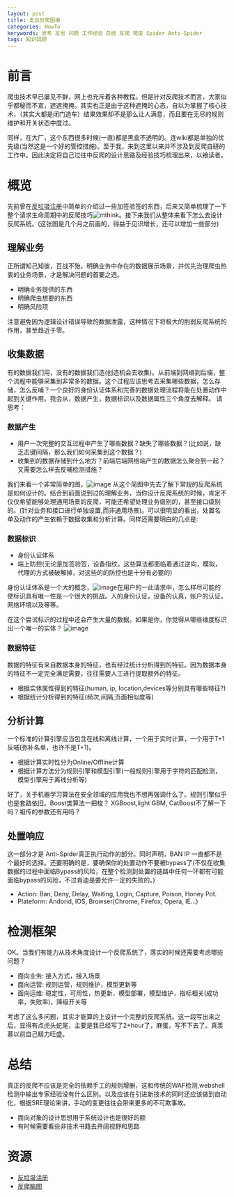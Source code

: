 ```yaml
---
layout: post
title: 走出反爬困境
categories: HowTo
kerywords: 思考 反思 问题 工作经验 总结 反爬 爬虫 Spider Anti-Spider
tags: 知识回顾
---
```


# 前言

爬虫技术早已屡见不鲜，网上也充斥着各种教程。但是针对反爬技术而言，大家似乎都秘而不宣，遮遮掩掩。其实也正是由于这种遮掩的心态，自以为掌握了核心技术，（其实大都是闭门造车）结果效果却不是那么让人满意，而且要在无尽的规则维护和开关状态中度过。

同样，在大厂，这个东西很多时候(一直)都是黑盒不透明的。连wiki都是单独的优先级(当然这是一个好的管控措施)。至于我，来到这里以来并不涉及到反爬自研的工作中。因此决定将自己过往中反爬的设计思路及经验技巧梳理出来，以飨读者。

# 概览

先前曾在[反垃圾注册](https://github.com/mylamour/blog/issues/34)中简单的介绍过一些加签验签的东西，后来又简单梳理了一下整个请求生命周期中的反爬技巧![mthink](https://user-images.githubusercontent.com/12653147/47093786-7c5b9100-d25c-11e8-88fa-f97c50b980a2.png)。接下来我们从整体来看下怎么去设计反爬系统。(这张图是几个月之前画的，得益于见识增长，还可以增加一些部分)

## 理解业务

正所谓知己知彼，百战不殆。明确业务中存在的数据展示场景，并优先治理爬虫热衷的业务场景，才是解决问题的首要之选。

* 明确业务提供的东西
* 明确爬虫想要的东西
* 明确风险项

注意避免因为逻辑设计错误导致的数据泄露，这种情况下将极大的削弱反爬系统的作用，甚至趋近于零。

## 收集数据

有的数据我们用，没有的数据我们造(创造机会去收集)。从前端到网络到后端，整个流程中能够采集到非常多的数据。这个过程应该思考去采集哪些数据，怎么存储，怎么反哺？一个良好的身份认证体系和完善的数据处理流程将能在处置动作中起到关键作用。我会从，数据产生，数据标识以及数据属性三个角度去解释。
请思考：

### 数据产生

* 用户一次完整的交互过程中产生了哪些数据？缺失了哪些数据？(比如说，缺乏击键间隔，那么我们如何采集到这个数据？)
* 收集到的数据存储到什么地方？前端后端网络端产生的数据怎么聚合到一起？又需要怎么样去反哺检测措施？

我们来看一个非常简单的图，![image](https://user-images.githubusercontent.com/12653147/54924594-b2a5e680-4f47-11e9-8827-ba8245245ca2.png)
从这个简图中先去了解下常规的反爬系统是如何设计的。结合到前面说到过的理解业务，当你设计反爬系统的时候，肯定不仅仅希望能够处理通用场景的反爬，可能还希望处理业务级别的，甚至接口级别的。(针对业务和接口进行单独设置,而非通用场景)。可以很明显的看出，处置名单及动作的产生依赖于数据收集和分析计算。同样还需要明白的几点是:

### 数据标识

* 身份认证体系
* 端上防控(无论是加签验签，设备指纹。这些算法都面临着通过逆向，模拟，代理的方式被破解掉，对这些的的防控也是十分有必要的)

身份认证体系是一个大的概念，![image](https://user-images.githubusercontent.com/12653147/54925119-a5d5c280-4f48-11e9-8c46-7efbb9daf1dc.png)在用户的一此请求中，怎么样尽可能的使标识具有唯一性是一个很大的挑战。人的身份认证，设备的认真，账户的认证，网络环境以及等等。

在这个尝试标识的过程中还会产生大量的数据。如果是你，你觉得从哪些维度标识出一个唯一的实体？
![image](https://user-images.githubusercontent.com/12653147/54925811-06b1ca80-4f4a-11e9-8359-e757b543e002.png)

### 数据特征

数据的特征有来自数据本身的特征，也有经过统计分析得到的特征。因为数据本身的特征不一定完全满足需要，往往需要人工进行提取额外的特征。

* 根据实体属性得到的特征(human, ip, location,devices等分别具有哪些特征?)
* 根据统计分析得到的特征(频次,间隔,页面相似度等)

## 分析计算

一个标准的计算引擎应当包含在线和离线计算，一个用于实时计算，一个用于T+1反哺(弥补名单，也许不是T+1)。

* 根据计算实时性分为Online/Offline计算
* 根据计算方法分为规则引擎和模型引擎(一般规则引擎用于字符的匹配检测，模型引擎用于离线分析等)

好了，关于机器学习算法在安全领域的应用我也不想再强调什么了。规则引擎似乎也是套路依旧。Boost类算法一把梭？ XGBoost,light GBM, CatBoost不了解一下吗？祖传的参数还有用吗？

## 处置响应

这一部分才是 Anti-Spider真正执行动作的部分。同时声明，BAN IP 一直都不是个最好的选择。还要明确的是，要确保你的处置动作不要被bypass了(不仅在收集数据的过程中面临Bypass的风险，在整个检测到处置的链路中任何一环都有可能面临bypass的风险，不过肯迪是要允许一定的失败的。)

* Action:  Ban, Deny, Delay, Waiting, Login, Capture, Poison, Honey Pot.
* Plateform: Andorid, IOS, Browser(Chrome, Firefox, Opera, IE...)


# 检测框架

OK。当我们有能力从技术角度设计一个反爬系统了，落实的时候还需要考虑哪些问题？

* 面向业务: 接入方式，接入场景
* 面向运营: 规则运营，规则维护，模型更新等
* 面向运维: 稳定性，可用性，热更新，模型部署，模型维护，指标相关(成功率，失败率)，降级开关等

考虑了这么多问题，其实才能算的上设计一个完整的反爬系统。这一段写出来之后，显得有点虎头蛇尾，主要是我已经写了2+hour了，麻蛋，写不下去了。真羡慕以前自己精力旺盛。



# 总结

真正的反爬不应该是完全的依赖手工的规则增删，这和传统的WAF检测,webshell检测中输出专家经验没有什么区别。以及应该在引进新技术的同时还应该做到自动化，根据SRE理论来讲，手动的变更往往会带来更多的不可欺事故。

* 面向对象的设计思想用于系统设计也是很好的额
* 有时候需要看些非技术书籍去开阔视野和思路

# 资源

* [反垃圾注册](https://github.com/mylamour/blog/issues/34)
* [反爬脑图](https://user-images.githubusercontent.com/12653147/47093786-7c5b9100-d25c-11e8-88fa-f97c50b980a2.png)